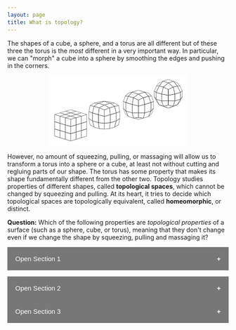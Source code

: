 ```yaml
---
layout: page
title: What is topology?
---
```



The shapes of a cube, a sphere, and a torus are all different but of these three the torus is the *most* different in a very important way.
In particular, we can "morph" a cube into a sphere by smoothing the edges and pushing in the corners.

<p align="center"><img src="fig/cube-to-sphere.png"/></p>

However, no amount of squeezing, pulling, or massaging will allow us to transform a torus into a sphere or a cube, at least not without cutting and regluing parts of our shape.  The torus has some property that makes its shape fundamentally different from the other two.  Topology studies properties of different shapes, called **topological spaces**, which cannot be changed by squeezing and pulling.  At its heart, it tries to decide which topological spaces are topologically equivalent, called **homeomorphic**, or distinct.


<style>
.collapsible {
  background-color: #777;
  color: white;
  cursor: pointer;
  padding: 18px;
  width: 100%;
  border: none;
  text-align: left;
  outline: none;
  font-size: 15px;
}

.active, .collapsible:hover {
  background-color: #555;
}

.collapsible:after {
  content: '\002B';
  color: white;
  font-weight: bold;
  float: right;
  margin-left: 5px;
}

.active:after {
  content: "\2212";
}

.content {
  padding: 0 18px;
  max-height: 0;
  overflow: hidden;
  transition: max-height 0.2s ease-out;
  background-color: #f1f1f1;
}
</style>
<body>


**Question:** Which of the following properties are *topological properties* of a surface (such as a sphere, cube, or torus), meaning that they don't change even if we change the shape by squeezing, pulling and massaging it?

<button class="collapsible">Open Section 1</button>
<div class="content">
  <p>Lorem ipsum dolor sit amet, consectetur adipisicing elit, sed do eiusmod tempor incididunt ut labore et dolore magna aliqua. Ut enim ad minim veniam, quis nostrud exercitation ullamco laboris nisi ut aliquip ex ea commodo consequat.</p>
</div>
<button class="collapsible">Open Section 2</button>
<div class="content">
  <p>Lorem ipsum dolor sit amet, consectetur adipisicing elit, sed do eiusmod tempor incididunt ut labore et dolore magna aliqua. Ut enim ad minim veniam, quis nostrud exercitation ullamco laboris nisi ut aliquip ex ea commodo consequat.</p>
</div>
<button class="collapsible">Open Section 3</button>
<div class="content">
  <p>Lorem ipsum dolor sit amet, consectetur adipisicing elit, sed do eiusmod tempor incididunt ut labore et dolore magna aliqua. Ut enim ad minim veniam, quis nostrud exercitation ullamco laboris nisi ut aliquip ex ea commodo consequat.</p>
</div>

<script>
var coll = document.getElementsByClassName("collapsible");
var i;

for (i = 0; i < coll.length; i++) {
  coll[i].addEventListener("click", function() {
    this.classList.toggle("active");
    var content = this.nextElementSibling;
    if (content.style.maxHeight){
      content.style.maxHeight = null;
    } else {
      content.style.maxHeight = content.scrollHeight + "px";
    } 
  });
}
</script>

</body>



